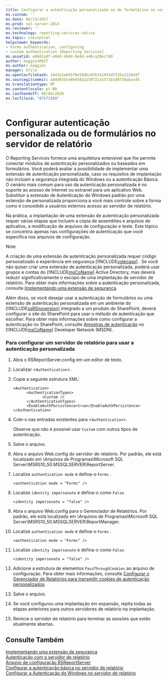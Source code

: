 ```yaml
---
title: Configurar a autenticação personalizada ou de formulários no servidor de relatório | Microsoft Docs
ms.custom: ''
ms.date: 06/13/2017
ms.prod: sql-server-2014
ms.reviewer: ''
ms.technology: reporting-services-native
ms.topic: conceptual
helpviewer_keywords:
- Forms authentication, configuring
- custom authentication [Reporting Services]
ms.assetid: e8601a8f-e66d-4649-8e4d-a46ca20ec7d0
author: maggiesMSFT
ms.author: maggies
manager: kfile
ms.openlocfilehash: 1447e1e695f0e59dbc07b7e19f4df335a1220a97
ms.sourcegitcommit: ad4d92dce894592a259721a1571b1d8736abacdb
ms.translationtype: MT
ms.contentlocale: pt-BR
ms.lasthandoff: 08/04/2020
ms.locfileid: "87571269"
---
```

# <a name="configure-custom-or-forms-authentication-on-the-report-server"></a>Configurar autenticação personalizada ou de formulários no servidor de relatório
  O Reporting Services fornece uma arquitetura extensível que lhe permite conectar módulos de autenticação personalizados ou baseados em formulários. Você poderá avaliar a possibilidade de implementar uma extensão de autenticação personalizada, caso os requisitos de implantação não incluam a segurança integrada do Windows ou a autenticação Básica. O cenário mais comum para uso da autenticação personalizada é no suporte ao acesso de Internet ou extranet para um aplicativo Web. Substituir a extensão de Autenticação do Windows padrão por uma extensão de personalizada proporciona a você mais controle sobre a forma como é concedido a usuários externos acesso ao servidor de relatório.  
  
 Na prática, a implantação de uma extensão de autenticação personalizada requer várias etapas que incluem a cópia de assemblies e arquivos de aplicativo, a modificação de arquivos de configuração e teste. Este tópico se concentra apenas nas configurações de autenticação que você especifica nos arquivos de configuração.  
  
> [!NOTE]  
>  A criação de uma extensão de autenticação personalizada requer código personalizado e experiência em segurança [!INCLUDE[vstecasp](../../includes/vstecasp-md.md)] . Se você não quiser criar uma extensão de autenticação personalizada, poderá usar grupos e contas do [!INCLUDE[msCoName](../../includes/msconame-md.md)] Active Directory, mas deverá reduzir significativamente o escopo de uma implantação de servidor de relatório. Para obter mais informações sobre a autenticação personalizada, consulte [Implementando uma extensão de segurança](../extensions/security-extension/implementing-a-security-extension.md).  
  
 Além disso, se você desejar usar a autenticação de formulários ou uma extensão de autenticação personalizada em um ambiente do [!INCLUDE[ssRSnoversion](../../includes/ssrsnoversion-md.md)] integrado a um produto do SharePoint, deverá configurar o site do SharePoint para usar o método de autenticação que escolher. Para obter mais informações sobre como configurar a autenticação no SharePoint, consulte [Amostras de autenticação](https://go.microsoft.com/fwlink/?LinkId=115575) no [!INCLUDE[msCoName](../../includes/msconame-md.md)] Developer Network (MSDN).  
  
### <a name="to-configure-a-report-server-to-use-custom-authentication"></a>Para configurar um servidor de relatório para usar a autenticação personalizada  
  
1.  Abra o RSReportServer.config em um editor de texto.  
  
2.  Localizar <`Authentication`>.  
  
3.  Copie a seguinte estrutura XML:  
  
    ```  
    <Authentication>  
          <AuthenticationTypes>  
                 <Custom />  
          </AuthenticationTypes>  
          <EnableAuthPersistence>true</EnableAuthPersistence>  
    </Authentication>  
    ```  
  
4.  Cole-o nas entradas existentes para <`Authentication`>.  
  
     Observe que não é possível usar `Custom` com outros tipos de autenticação.  
  
5.  Salve o arquivo.  
  
6.  Abra o arquivo Web.config do servidor de relatório. Por padrão, ele está localizado em \Arquivos de Programas\Microsoft SQL Server\MSRS10_50.MSSQLSERVER\ReportServer.  
  
7.  Localize `authentication mode` e defina-o `Forms` .  
  
    ```  
    <authentication mode = "Forms" />  
    ```  
  
8.  Localize `identity impersonate` e defina-o como `False`.  
  
    ```  
    <identity impersonate = "false" />  
    ```  
  
9. Abra o arquivo Web.config para o Gerenciador de Relatórios. Por padrão, ele está localizado em \Arquivos de Programas\Microsoft SQL Server\MSRS10_50.MSSQLSERVER\ReportManager.  
  
10. Localize `authentication mode` e defina-o `Forms` .  
  
    ```  
    <authentication mode = "Forms" />  
    ```  
  
11. Localize `identity impersonate` e defina-o como `False`.  
  
    ```  
    <identity impersonate = "false" />  
    ```  
  
12. Adicione a estrutura de elementos `PassThroughCookies` ao arquivo de configuração. Para obter mais informações, consulte [Configurar o Gerenciador de Relatórios para transmitir cookies de autenticação personalizados](configure-the-web-portal-to-pass-custom-authentication-cookies.md).  
  
13. Salve o arquivo.  
  
14. Se você configurou uma implantação em expansão, repita todas as etapas anteriores para outros servidores de relatório na implantação.  
  
15. Reinicie o servidor de relatório para terminar as sessões que estão atualmente abertas.  
  
## <a name="see-also"></a>Consulte Também  
 [Implementando uma extensão de segurança](../extensions/security-extension/implementing-a-security-extension.md)   
 [Autenticação com o servidor de relatório](authentication-with-the-report-server.md)   
 [Arquivo de configuração RSReportServer](../report-server/rsreportserver-config-configuration-file.md)   
 [Configurar a autenticação básica no servidor de relatório](configure-basic-authentication-on-the-report-server.md)   
 [Configurar a Autenticação do Windows no servidor de relatório](configure-windows-authentication-on-the-report-server.md)  
  
  
